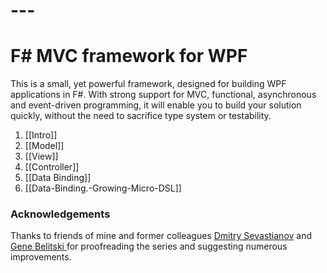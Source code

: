 # ---    
# F# MVC framework for WPF

This is a small, yet powerful framework, designed for building WPF applications in F#. With strong support for MVC, functional, asynchronous and event-driven programming, it will enable you to build your solution quickly, without the need to sacrifice type system or testability.

1. [[Intro]]
2. [[Model]]
3. [[View]]
3. [[Controller]]
4. [[Data Binding]]
12. [[Data-Binding.-Growing-Micro-DSL]]

### Acknowledgements

Thanks to friends of mine and former colleagues [Dmitry Sevastianov](http://www.linkedin.com/in/sevastianov) and [Gene Belitski ](http://www.linkedin.com/in/genebelitski) for proofreading the series and suggesting numerous improvements.
